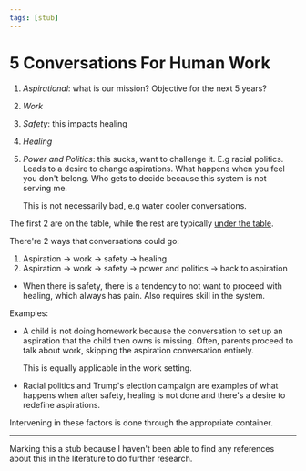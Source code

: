 ```yaml
---
tags: [stub]
---
```


# 5 Conversations For Human Work

1. *Aspirational*: what is our mission? Objective for the next 5 years?
2. *Work*
3. *Safety*: this impacts healing
4. *Healing*
5. *Power and Politics*: this sucks, want to challenge it. E.g racial politics. Leads to a desire to change aspirations. What happens when you feel you don't belong. Who gets to decide because this system is not serving me.

    This is not necessarily bad, e.g water cooler conversations.

The first 2 are on the table, while the rest are typically [under the table](marshaks-table.md).

There're 2 ways that conversations could go:

1. Aspiration -> work -> safety -> healing
2. Aspiration -> work -> safety -> power and politics -> back to aspiration
  * When there is safety, there is a tendency to not want to proceed with healing, which always has pain. Also requires skill in the system.

Examples:

* A child is not doing homework because the conversation to set up an aspiration that the child then owns is missing. Often, parents proceed to talk about work, skipping the aspiration conversation entirely.
  
  This is equally applicable in the work setting.
* Racial politics and Trump's election campaign are examples of what happens when after safety, healing is not done and there's a desire to redefine aspirations.

Intervening in these factors is done through the appropriate container.

---

Marking this a stub because I haven't been able to find any references about this in the literature to do further research.
